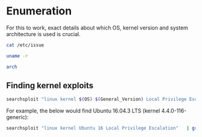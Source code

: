 # Enumeration
For this to work, exact details about which OS, kernel version and system architecture is used is crucial.
```bash
cat /etc/issue
```
```bash
uname -r
```
```bash
arch
```
## Finding kernel exploits
```bash
searchsploit "linux kernel $(OS) $(General_Version) Local Privilege Escalation"   | grep  "$(Kernel Version)." | grep -v " < $(Exact_Version_Number)" | grep -v "$(Higher_Version)"
```
For example, the below would find Ubuntu 16.04.3 LTS (kernel 4.4.0-116-generic):
```bash
searchsploit "linux kernel Ubuntu 16 Local Privilege Escalation"   | grep  "4." | grep -v " < 4.4.0" | grep -v "4.8"
```
